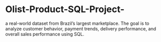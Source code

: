 # Olist-Product-SQL-Project-
a real-world dataset from Brazil’s largest marketplace. The goal is to analyze customer behavior, payment trends, delivery performance, and overall sales performance using SQL.
